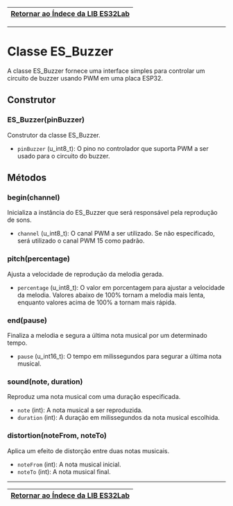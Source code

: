 | [Retornar ao Índece da LIB ES32Lab](https://github.com/ESDeveloperBR/ES32Lab#%C3%ADndice) |
| :------: |
-----
# Classe ES_Buzzer

A classe ES_Buzzer fornece uma interface simples para controlar um circuito de buzzer usando PWM em uma placa ESP32.

## Construtor

### ES_Buzzer(pinBuzzer)

Construtor da classe ES_Buzzer.

- `pinBuzzer` (u_int8_t): O pino no controlador que suporta PWM a ser usado para o circuito do buzzer.

## Métodos

### begin(channel)

Inicializa a instância do ES_Buzzer que será responsável pela reprodução de sons.

- `channel` (u_int8_t): O canal PWM a ser utilizado. Se não especificado, será utilizado o canal PWM 15 como padrão.

### pitch(percentage)

Ajusta a velocidade de reprodução da melodia gerada.

- `percentage` (u_int8_t): O valor em porcentagem para ajustar a velocidade da melodia. Valores abaixo de 100% tornam a melodia mais lenta, enquanto valores acima de 100% a tornam mais rápida.

### end(pause)

Finaliza a melodia e segura a última nota musical por um determinado tempo.

- `pause` (u_int16_t): O tempo em milissegundos para segurar a última nota musical.

### sound(note, duration)

Reproduz uma nota musical com uma duração especificada.

- `note` (int): A nota musical a ser reproduzida.
- `duration` (int): A duração em milissegundos da nota musical escolhida.

### distortion(noteFrom, noteTo)

Aplica um efeito de distorção entre duas notas musicais.

- `noteFrom` (int): A nota musical inicial.
- `noteTo` (int): A nota musical final.

-----
| [Retornar ao Índece da LIB ES32Lab](https://github.com/ESDeveloperBR/ES32Lab#%C3%ADndice) |
| :------: |